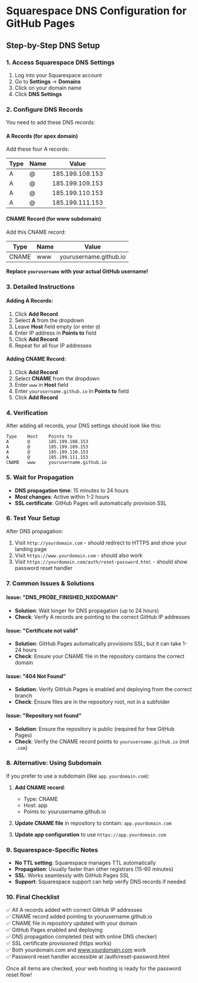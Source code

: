 # Squarespace DNS Configuration for GitHub Pages

## Step-by-Step DNS Setup

### 1. Access Squarespace DNS Settings

1. Log into your Squarespace account
2. Go to **Settings** → **Domains**
3. Click on your domain name
4. Click **DNS Settings**

### 2. Configure DNS Records

You need to add these DNS records:

#### A Records (for apex domain)
Add these four A records:

| Type | Name | Value |
|------|------|-------|
| A | @ | 185.199.108.153 |
| A | @ | 185.199.109.153 |
| A | @ | 185.199.110.153 |
| A | @ | 185.199.111.153 |

#### CNAME Record (for www subdomain)
Add this CNAME record:

| Type | Name | Value |
|------|------|-------|
| CNAME | www | yourusername.github.io |

**Replace `yourusername` with your actual GitHub username!**

### 3. Detailed Instructions

#### Adding A Records:
1. Click **Add Record**
2. Select **A** from the dropdown
3. Leave **Host** field empty (or enter `@`)
4. Enter IP address in **Points to** field
5. Click **Add Record**
6. Repeat for all four IP addresses

#### Adding CNAME Record:
1. Click **Add Record**
2. Select **CNAME** from the dropdown
3. Enter `www` in **Host** field
4. Enter `yourusername.github.io` in **Points to** field
5. Click **Add Record**

### 4. Verification

After adding all records, your DNS settings should look like this:

```
Type    Host    Points to
A       @       185.199.108.153
A       @       185.199.109.153
A       @       185.199.110.153
A       @       185.199.111.153
CNAME   www     yourusername.github.io
```

### 5. Wait for Propagation

- **DNS propagation time**: 15 minutes to 24 hours
- **Most changes**: Active within 1-2 hours
- **SSL certificate**: GitHub Pages will automatically provision SSL

### 6. Test Your Setup

After DNS propagation:

1. Visit `http://yourdomain.com` - should redirect to HTTPS and show your landing page
2. Visit `https://www.yourdomain.com` - should also work
3. Visit `https://yourdomain.com/auth/reset-password.html` - should show password reset handler

### 7. Common Issues & Solutions

#### Issue: "DNS_PROBE_FINISHED_NXDOMAIN"
- **Solution**: Wait longer for DNS propagation (up to 24 hours)
- **Check**: Verify A records are pointing to the correct GitHub IP addresses

#### Issue: "Certificate not valid"
- **Solution**: GitHub Pages automatically provisions SSL, but it can take 1-24 hours
- **Check**: Ensure your CNAME file in the repository contains the correct domain

#### Issue: "404 Not Found"
- **Solution**: Verify GitHub Pages is enabled and deploying from the correct branch
- **Check**: Ensure files are in the repository root, not in a subfolder

#### Issue: "Repository not found"
- **Solution**: Ensure the repository is public (required for free GitHub Pages)
- **Check**: Verify the CNAME record points to `yourusername.github.io` (not `.com`)

### 8. Alternative: Using Subdomain

If you prefer to use a subdomain (like `app.yourdomain.com`):

1. **Add CNAME record**:
   - Type: CNAME
   - Host: app
   - Points to: yourusername.github.io

2. **Update CNAME file** in repository to contain: `app.yourdomain.com`

3. **Update app configuration** to use `https://app.yourdomain.com`

### 9. Squarespace-Specific Notes

- **No TTL setting**: Squarespace manages TTL automatically
- **Propagation**: Usually faster than other registrars (15-60 minutes)
- **SSL**: Works seamlessly with GitHub Pages SSL
- **Support**: Squarespace support can help verify DNS records if needed

### 10. Final Checklist

✅ All A records added with correct GitHub IP addresses  
✅ CNAME record added pointing to yourusername.github.io  
✅ CNAME file in repository updated with your domain  
✅ GitHub Pages enabled and deploying  
✅ DNS propagation completed (test with online DNS checker)  
✅ SSL certificate provisioned (https works)  
✅ Both yourdomain.com and www.yourdomain.com work  
✅ Password reset handler accessible at /auth/reset-password.html  

Once all items are checked, your web hosting is ready for the password reset flow!